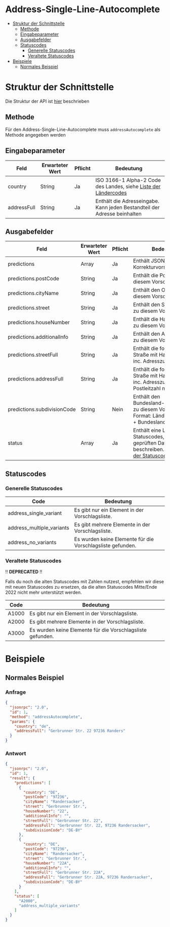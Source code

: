 # Address-Single-Line-Autocomplete

- [Struktur der Schnittstelle](#struktur-der-schnittstelle)
  - [Methode](#methode)
  - [Eingabeparameter](#eingabeparameter)
  - [Ausgabefelder](#ausgabefelder)
  - [Statuscodes](#statuscodes)
    - [Generelle Statuscodes](#generelle-statuscodes)
    - [Veraltete Statuscodes](#veraltete-statuscodes)
- [Beispiele](#beispiele)
  - [Normales Beispiel](#normales-beispiel)

# Struktur der Schnittstelle

Die Struktur der API ist [hier](./../structure-api.md) beschrieben

## Methode

Für den Address-Single-Line-Autocomplete muss ```addressAutocomplete``` als Methode angegeben werden

## Eingabeparameter

| Feld        | Erwarteter Wert | Pflicht | Bedeutung                                                                                |
|-------------|-----------------|---------|------------------------------------------------------------------------------------------|
| country     | String          | Ja      | ISO 3166-1 Alpha-2 Code des Landes, siehe [Liste der Ländercodes](./../country-codes.md) |
| addressFull | String          | Ja      | Enthält die Adresseingabe. Kann jeden Bestandteil der Adresse beinhalten                 |

## Ausgabefelder

| Feld                        | Erwarteter Wert | Pflicht | Bedeutung                                                                                                                 |
|-----------------------------|-----------------|---------|---------------------------------------------------------------------------------------------------------------------------|
| predictions                 | Array           | Ja      | Enthält JSON-Objekte mit Korrekturvorschlägen.                                                                            |
| predictions.postCode        | String          | Ja      | Enthält die Postleitzahl zu diesem Vorschlag.                                                                             |
| predictions.cityName        | String          | Ja      | Enthält den Ortsname zu diesem Vorschlag.                                                                                 |
| predictions.street          | String          | Ja      | Enthält den Straßennamen zu diesem Vorschlag.                                                                             |
| predictions.houseNumber     | String          | Ja      | Enthält die Hausnummer zu diesem Vorschlag.                                                                               |
| predictions.additionalInfo  | String          | Ja      | Enthält den Adresszusatz zu diesem Vorschlag.                                                                             |
| predictions.streetFull      | String          | Ja      | Enthält die formatierte Straße mit Hausnummer inc. Adresszusatz                                                           |
| predictions.addressFull     | String          | Ja      | Enthält die formatierte Straße mit Hausnummer inc. Adresszusatz und Postleitzahl mit Ortsnamen                            |
| predictions.subdivisionCode | String          | Nein    | Enthält den Bundesland-/Regionscode zu diesem Vorschlag. Format: Ländercode + "-" + Bundeslandkürzel                      |
| status                      | Array           | Ja      | Enthält eine Liste aus Statuscodes, die den geprüften Datensatz beschreiben. Siehe [Liste der Statuscodes](#statuscodes). |

## Statuscodes

### Generelle Statuscodes

| Code                      | Bedeutung                                                  |
|---------------------------|------------------------------------------------------------|
| address_single_variant    | Es gibt nur ein Element in der Vorschlagsliste.            |
| address_multiple_variants | Es gibt mehrere Elemente in der Vorschlagsliste.           |
| address_no_variants       | Es wurden keine Elemente für die Vorschlagsliste gefunden. |

### Veraltete Statuscodes

!! **DEPRECATED** !!

Falls du noch die alten Statuscodes mit Zahlen nutzest, empfehlen wir diese mit neuen Statuscodes zu
ersetzen, da die alten Statuscodes Mitte/Ende 2022 nicht mehr unterstützt werden.

| Code  | Bedeutung                                                  |
|-------|------------------------------------------------------------|
| A1000 | Es gibt nur ein Element in der Vorschlagsliste.            |
| A2000 | Es gibt mehrere Elemente in der Vorschlagsliste.           |
| A3000 | Es wurden keine Elemente für die Vorschlagsliste gefunden. |

# Beispiele

## Normales Beispiel

### Anfrage

```json
{
  "jsonrpc": "2.0",
  "id": 1,
  "method": "addressAutocomplete",
  "params": {
    "country": "de",
    "addressFull": "Gerbrunner Str. 22 97236 Randers"
  }
}
```

### Antwort

```json
{
  "jsonrpc": "2.0",
  "id": 1,
  "result": {
    "predictions": [
      {
        "country": "DE",
        "postCode": "97236",
        "cityName": "Randersacker",
        "street": "Gerbrunner Str.",
        "houseNumber": "22",
        "additionalInfo": "",
        "streetFull": "Gerbrunner Str. 22",
        "addressFull": "Gerbrunner Str. 22, 97236 Randersacker",
        "subdivisionCode": "DE-BY"
      },
      {
        "country": "DE",
        "postCode": "97236",
        "cityName": "Randersacker",
        "street": "Gerbrunner Str.",
        "houseNumber": "22A",
        "additionalInfo": "",
        "streetFull": "Gerbrunner Str. 22A",
        "addressFull": "Gerbrunner Str. 22A, 97236 Randersacker",
        "subdivisionCode": "DE-BY"
      }
    ],
    "status": [
      "A2000",
      "address_multiple_variants"
    ]
  }
}
```